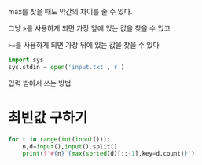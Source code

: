 max를 찾을 때도 약간의 차이를 줄 수 있다. 

그냥 `>`를 사용하게 되면 가장 앞에 있는 값을 찾을 수 있고 

`>=`를 사용하게 되면 가장 뒤에 있는 값을 찾을 수 있다



``` python
import sys
sys.stdin = open('input.txt','r')

```

입력 받아서 쓰는 방법





# 최빈값 구하기

```python
for t in range(int(input())):
    n,d=input(),input().split()
    print(f'#{n} {max(sorted(d)[::-1],key=d.count)}')
```